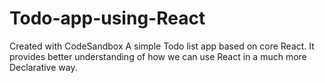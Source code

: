 # Todo-app-using-React
Created with CodeSandbox
A simple Todo list app based on core React.
It provides better understanding of how we can use React in a much more Declarative way. 
